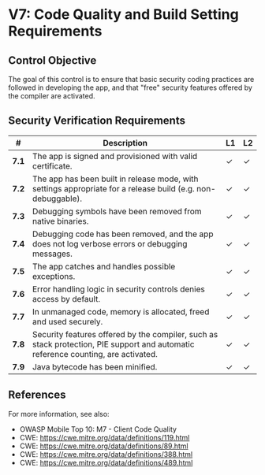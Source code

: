 # V7: Code Quality and Build Setting Requirements

## Control Objective

The goal of this control is to ensure that basic security coding practices are followed in developing the app, and that "free" security features offered by the compiler are activated.

## Security Verification Requirements

| # | Description | L1 | L2 |
| --- | --- | --- | --- |
| **7.1** | The app is signed and provisioned with valid certificate. | ✓ | ✓ |
| **7.2** | The app has been built in release mode, with settings appropriate for a release build (e.g. non-debuggable). | ✓ | ✓ |
| **7.3** | Debugging symbols have been removed from native binaries. | ✓ | ✓ |
| **7.4** | Debugging code has been removed, and the app does not log verbose errors or debugging messages. | ✓ | ✓ |
| **7.5** | The app catches and handles possible exceptions.| ✓ | ✓ |
| **7.6** | Error handling logic in security controls denies access by default. | ✓ | ✓ |
| **7.7** | In unmanaged code, memory is allocated, freed and used securely.  | ✓ | ✓ |
| **7.8** | Security features offered by the compiler, such as stack protection, PIE support and automatic reference counting, are activated. | ✓ | ✓ |
| **7.9** | Java bytecode has been minified.  | ✓ | ✓ |

## References

For more information, see also:

- OWASP Mobile Top 10:  M7 - Client Code Quality
- CWE: https://cwe.mitre.org/data/definitions/119.html
- CWE: https://cwe.mitre.org/data/definitions/89.html
- CWE: https://cwe.mitre.org/data/definitions/388.html
- CWE: https://cwe.mitre.org/data/definitions/489.html
